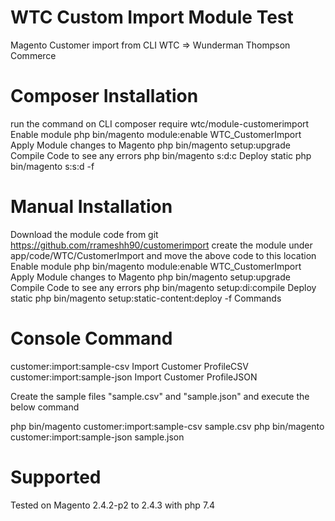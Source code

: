 
# WTC Custom Import Module Test
Magento Customer import from CLI
WTC => Wunderman Thompson Commerce
# Composer Installation
run the command on CLI composer require wtc/module-customerimport
Enable module php bin/magento module:enable WTC_CustomerImport
Apply Module changes to Magento php bin/magento setup:upgrade
Compile Code to see any errors php bin/magento s:d:c
Deploy static php bin/magento s:s:d -f
# Manual Installation
Download the module code from git https://github.com/rrameshh90/customerimport 
create the module under app/code/WTC/CustomerImport and move the above code to this location
Enable module php bin/magento module:enable WTC_CustomerImport
Apply Module changes to Magento php bin/magento setup:upgrade
Compile Code to see any errors php bin/magento setup:di:compile
Deploy static php bin/magento setup:static-content:deploy -f
Commands
# Console Command
customer:import:sample-csv    Import Customer ProfileCSV
customer:import:sample-json   Import Customer ProfileJSON

Create the sample files "sample.csv" and "sample.json" and execute the below command 

php bin/magento customer:import:sample-csv  sample.csv
php bin/magento customer:import:sample-json sample.json
# Supported
Tested on Magento 2.4.2-p2 to 2.4.3 with php 7.4